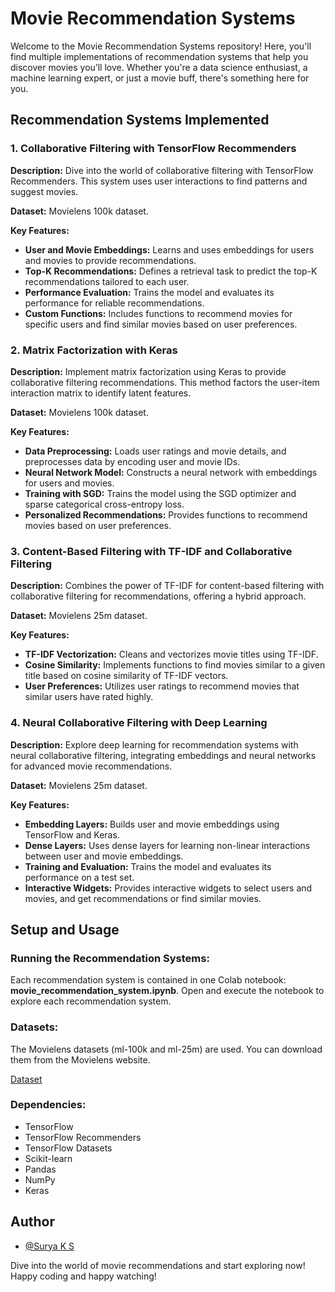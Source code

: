 # Movie Recommendation Systems

Welcome to the Movie Recommendation Systems repository! Here, you'll find multiple implementations of recommendation systems that help you discover movies you’ll love. Whether you're a data science enthusiast, a machine learning expert, or just a movie buff, there's something here for you.

## Recommendation Systems Implemented

### **1. Collaborative Filtering with TensorFlow Recommenders**

**Description:**
Dive into the world of collaborative filtering with TensorFlow Recommenders. This system uses user interactions to find patterns and suggest movies.

**Dataset:** Movielens 100k dataset.

**Key Features:**

- **User and Movie Embeddings:** Learns and uses embeddings for users and movies to provide recommendations.
- **Top-K Recommendations:** Defines a retrieval task to predict the top-K recommendations tailored to each user.
- **Performance Evaluation:** Trains the model and evaluates its performance for reliable recommendations.
- **Custom Functions:** Includes functions to recommend movies for specific users and find similar movies based on user preferences.

### **2. Matrix Factorization with Keras**

**Description:**
Implement matrix factorization using Keras to provide collaborative filtering recommendations. This method factors the user-item interaction matrix to identify latent features.

**Dataset:** Movielens 100k dataset.

**Key Features:**

- **Data Preprocessing:** Loads user ratings and movie details, and preprocesses data by encoding user and movie IDs.
- **Neural Network Model:** Constructs a neural network with embeddings for users and movies.
- **Training with SGD:** Trains the model using the SGD optimizer and sparse categorical cross-entropy loss.
- **Personalized Recommendations:** Provides functions to recommend movies based on user preferences.

### **3. Content-Based Filtering with TF-IDF and Collaborative Filtering**

**Description:**
Combines the power of TF-IDF for content-based filtering with collaborative filtering for recommendations, offering a hybrid approach.

**Dataset:** Movielens 25m dataset.

**Key Features:**

- **TF-IDF Vectorization:** Cleans and vectorizes movie titles using TF-IDF.
- **Cosine Similarity:** Implements functions to find movies similar to a given title based on cosine similarity of TF-IDF vectors.
- **User Preferences:** Utilizes user ratings to recommend movies that similar users have rated highly.

### **4. Neural Collaborative Filtering with Deep Learning**

**Description:**
Explore deep learning for recommendation systems with neural collaborative filtering, integrating embeddings and neural networks for advanced movie recommendations.

**Dataset:** Movielens 25m dataset.

**Key Features:**

- **Embedding Layers:** Builds user and movie embeddings using TensorFlow and Keras.
- **Dense Layers:** Uses dense layers for learning non-linear interactions between user and movie embeddings.
- **Training and Evaluation:** Trains the model and evaluates its performance on a test set.
- **Interactive Widgets:** Provides interactive widgets to select users and movies, and get recommendations or find similar movies.

## Setup and Usage

### Running the Recommendation Systems:

Each recommendation system is contained in one Colab notebook: **movie_recommendation_system.ipynb**. Open and execute the notebook to explore each recommendation system.

### Datasets:

The Movielens datasets (ml-100k and ml-25m) are used. You can download them from the Movielens website.

[Dataset](https://grouplens.org/datasets/movielens/)

### Dependencies:

- TensorFlow
- TensorFlow Recommenders
- TensorFlow Datasets
- Scikit-learn
- Pandas
- NumPy
- Keras

## Author

- [@Surya K S](https://github.com/SuryaKS27/)

Dive into the world of movie recommendations and start exploring now! Happy coding and happy watching!
